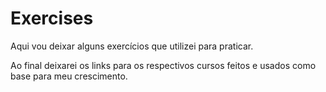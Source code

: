 # Exercises

Aqui vou deixar alguns exercícios que utilizei para praticar.

Ao final deixarei os links para os respectivos cursos feitos e usados como base para meu crescimento.
